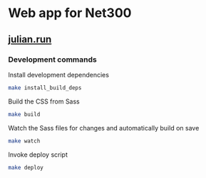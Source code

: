 # Web app for Net300

## [julian.run](https://julian.run)

### Development commands
Install development dependencies
```sh
make install_build_deps
```

Build the CSS from Sass
```sh
make build
```

Watch the Sass files for changes and automatically build on save
```sh
make watch
```

Invoke deploy script
```sh
make deploy
```
